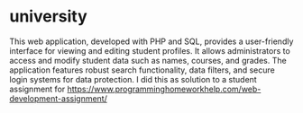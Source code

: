 # university
This web application, developed with PHP and SQL, provides a user-friendly interface for viewing and editing student profiles. It allows administrators to access and modify student data such as names, courses, and grades. The application features robust search functionality, data filters, and secure login systems for data protection. I did this as solution to a student assignment for https://www.programminghomeworkhelp.com/web-development-assignment/
